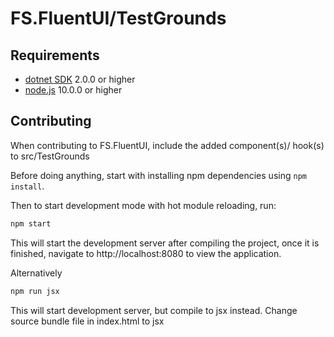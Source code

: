 # FS.FluentUI/TestGrounds

## Requirements

* [dotnet SDK](https://www.microsoft.com/net/download/core) 2.0.0 or higher
* [node.js](https://nodejs.org) 10.0.0 or higher

## Contributing

When contributing to FS.FluentUI, include the added component(s)/ hook(s) to src/TestGrounds

Before doing anything, start with installing npm dependencies using `npm install`.

Then to start development mode with hot module reloading, run:
```bash
npm start
```
This will start the development server after compiling the project, once it is finished, navigate to http://localhost:8080 to view the application.

Alternatively
```bash
npm run jsx
```
This will start development server, but compile to jsx instead.
Change source bundle file in index.html to jsx

